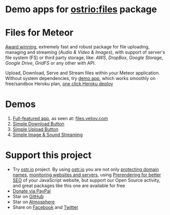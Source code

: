 Demo apps for [ostrio:files](https://github.com/VeliovGroup/Meteor-Files) package
========

Files for Meteor
========
[Award winning](https://themeteorchef.com/blog/giant-cotton-apron-awards-show), extremely fast and robust package for file uploading, managing and streaming (*Audio & Video & Images*), with support of server's file system (FS) or third party storage, like: *AWS*, *DropBox*, *Google Storage*, *Google Drive*, *GridFS* or any other with API.

Upload, Download, Serve and Stream files within your Meteor application. Without system dependencies, try [demo app](https://github.com/VeliovGroup/Meteor-Files#demo-application), which works smoothly on free/sandbox Heroku plan, [one click Heroku deploy](https://heroku.com/deploy?template=https://github.com/VeliovGroup/Meteor-Files-Demo)

Demos
========
 1. [Full-featured app](https://github.com/VeliovGroup/Meteor-Files-Demos/tree/master/demo), as seen at: [files.veliov.com](https://files.veliov.com)
 2. [Simple Download Button](https://github.com/VeliovGroup/Meteor-Files-Demos/tree/master/demo-simplest-download-button)
 3. [Simple Upload Button](https://github.com/VeliovGroup/Meteor-Files-Demos/tree/master/demo-simplest-upload)
 4. [Simple Image & Sound Streaming](https://github.com/VeliovGroup/Meteor-Files-Demos/tree/master/demo-simplest-streaming)

Support this project
========
 - Try [ostr.io](https://ostr.io) project. By using [ostr.io](https://ostr.io) you are not only [protecting domain names](https://ostr.io/info/domain-names-protection), [monitoring websites and servers](https://ostr.io/info/monitoring), using [Prerendering for better SEO](https://ostr.io/info/prerendering) of your JavaScript website, but support our Open Source activity, and great packages like this one are available for free
 - [Donate via PayPal](https://www.paypal.com/cgi-bin/webscr?cmd=_s-xclick&hosted_button_id=FVDSXRFW9VGA2)
 - Star on [GitHub](https://github.com/VeliovGroup/Meteor-Files)
 - Star on [Atmosphere](https://atmospherejs.com/ostrio/files)
 - Share on [Facebook](https://www.facebook.com/sharer.php?u=https%3A%2F%2Fgithub.com%2FVeliovGroup%2FMeteor-Files) and [Twitter](https://twitter.com/share?url=https%3A%2F%2Fgithub.com%2FVeliovGroup%2FMeteor-Files)